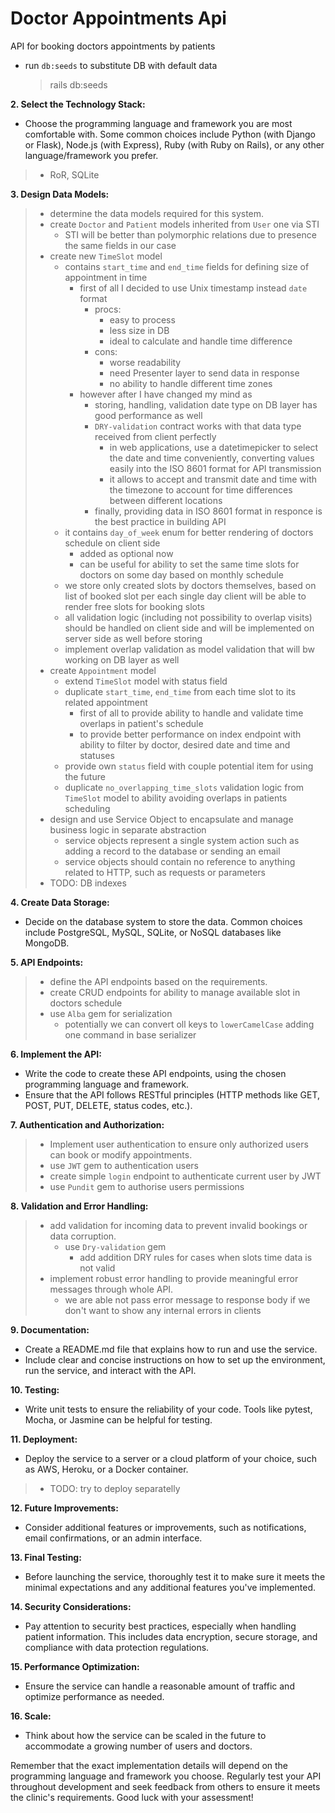 # Doctor Appointments Api
API for booking doctors appointments by patients

- run `db:seeds` to substitute DB with default data
    > rails db:seeds

[//]: # (This README would normally document whatever steps are necessary to get the)

[//]: # (application up and running.)

[//]: # ()
[//]: # (Things you may want to cover:)

[//]: # ()
[//]: # (* Ruby version)

[//]: # ()
[//]: # (* System dependencies)

[//]: # ()
[//]: # (* Configuration)

[//]: # ()
[//]: # (* Database creation)

[//]: # ()
[//]: # (* Database initialization)

[//]: # ()
[//]: # (* How to run the test suite)

[//]: # ()
[//]: # (* Services &#40;job queues, cache servers, search engines, etc.&#41;)

[//]: # ()
[//]: # (* Deployment instructions)

[//]: # ()
[//]: # (* ...)



[//]: # (**1. Understand the Requirements:**)
[//]: # (- Carefully read and understand the problem definition.)
[//]: # (- Identify the core functionalities the API should provide: managing doctor availabilities, patient booking/editing appointments, and viewing availability.)

**2. Select the Technology Stack:**
- Choose the programming language and framework you are most comfortable with. Some common choices include Python (with Django or Flask), Node.js (with Express), Ruby (with Ruby on Rails), or any other language/framework you prefer.
> - RoR, SQLite

**3. Design Data Models:**
> - determine the data models required for this system.
> - create `Doctor` and `Patient` models inherited from `User` one via STI
>   - STI will be better than polymorphic relations due to presence the same fields in our case
> - create new `TimeSlot` model
>   - contains `start_time` and `end_time` fields for defining size of appointment in time
>     - first of all I decided to use Unix timestamp instead `date` format
>       - procs:
>         - easy to process
>         - less size in DB
>         - ideal to calculate and handle time difference
>       - cons:
>         - worse readability
>         - need Presenter layer to send data in response
>         - no ability to handle different time zones
>     - however after I have changed my mind as
>       - storing, handling, validation date type on DB layer has good performance as well
>       - `DRY-validation` contract works with that data type received from client perfectly
>         - in web applications, use a datetimepicker to select the date and time conveniently, converting values easily into the ISO 8601 format for API transmission
>         - it allows to accept and transmit date and time with the timezone to account for time differences between different locations
>       - finally, providing data in ISO 8601 format in responce is the best practice in building API
>   - it contains `day_of_week` enum for better rendering of doctors schedule on client side
>     - added as optional now
>     - can be useful for ability to set the same time slots for doctors on some day based on monthly schedule
>   - we store only created slots by doctors themselves, based on list of booked slot per each single day client will be able to render free slots for booking slots
>   - all validation logic (including not possibility to overlap visits) should be handled on client side and will be implemented on server side as well before storing 
>   - implement overlap validation as model validation that will bw working on DB layer as well
> - create `Appointment` model
>   - extend `TimeSlot` model with status field
>   - duplicate `start_time`, `end_time` from each time slot to its related appointment
>     - first of all to provide ability to handle and validate time overlaps in patient's schedule
>     - to provide better performance on index endpoint with ability to filter by doctor, desired date and time and statuses
>   - provide own `status` field with couple potential item for using the future
>   - duplicate `no_overlapping_time_slots` validation logic from `TimeSlot` model to ability avoiding overlaps in patients scheduling
> - design and use Service Object to encapsulate and manage business logic in separate abstraction
>   - service objects represent a single system action such as adding a record to the database or sending an email
>   - service objects should contain no reference to anything related to HTTP, such as requests or parameters
> - TODO: DB indexes

**4. Create Data Storage:**
- Decide on the database system to store the data. Common choices include PostgreSQL, MySQL, SQLite, or NoSQL databases like MongoDB.

**5. API Endpoints:**
> - define the API endpoints based on the requirements.
> - create CRUD endpoints for ability to manage available slot in doctors schedule
> - use `Alba` gem for serialization
>   - potentially we can convert oll keys to `lowerCamelCase` adding one command in base serializer

**6. Implement the API:**
- Write the code to create these API endpoints, using the chosen programming language and framework.
- Ensure that the API follows RESTful principles (HTTP methods like GET, POST, PUT, DELETE, status codes, etc.).

**7. Authentication and Authorization:**
> - Implement user authentication to ensure only authorized users can book or modify appointments.
> - use `JWT` gem to authentication users
> - create simple `login` endpoint to authenticate current user by JWT
> - use `Pundit` gem to authorise users permissions

**8. Validation and Error Handling:**
> - add validation for incoming data to prevent invalid bookings or data corruption.
>   - use `Dry-validation` gem
>     - add addition DRY rules for cases when slots time data is not valid
> - implement robust error handling to provide meaningful error messages through whole API.
>   - we are able not pass error message to response body if we don't want to show any internal errors in clients

**9. Documentation:**
- Create a README.md file that explains how to run and use the service.
- Include clear and concise instructions on how to set up the environment, run the service, and interact with the API.

**10. Testing:**
- Write unit tests to ensure the reliability of your code. Tools like pytest, Mocha, or Jasmine can be helpful for testing.

**11. Deployment:**
- Deploy the service to a server or a cloud platform of your choice, such as AWS, Heroku, or a Docker container.
> - TODO: try to deploy separatelly 

**12. Future Improvements:**
- Consider additional features or improvements, such as notifications, email confirmations, or an admin interface.

**13. Final Testing:**
- Before launching the service, thoroughly test it to make sure it meets the minimal expectations and any additional features you've implemented.

**14. Security Considerations:**
- Pay attention to security best practices, especially when handling patient information. This includes data encryption, secure storage, and compliance with data protection regulations.

**15. Performance Optimization:**
- Ensure the service can handle a reasonable amount of traffic and optimize performance as needed.

**16. Scale:**
- Think about how the service can be scaled in the future to accommodate a growing number of users and doctors.

Remember that the exact implementation details will depend on the programming language and framework you choose. Regularly test your API throughout development and seek feedback from others to ensure it meets the clinic's requirements. Good luck with your assessment!